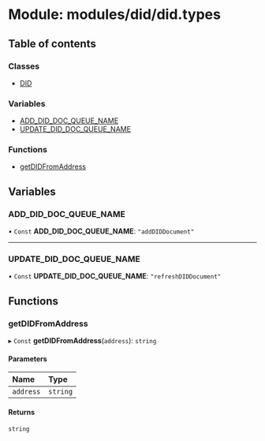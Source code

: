 # Module: modules/did/did.types

## Table of contents

### Classes

- [DID](../classes/modules_did_did_types.DID.md)

### Variables

- [ADD\_DID\_DOC\_QUEUE\_NAME](modules_did_did_types.md#add_did_doc_queue_name)
- [UPDATE\_DID\_DOC\_QUEUE\_NAME](modules_did_did_types.md#update_did_doc_queue_name)

### Functions

- [getDIDFromAddress](modules_did_did_types.md#getdidfromaddress)

## Variables

### ADD\_DID\_DOC\_QUEUE\_NAME

• `Const` **ADD\_DID\_DOC\_QUEUE\_NAME**: ``"addDIDDocument"``

___

### UPDATE\_DID\_DOC\_QUEUE\_NAME

• `Const` **UPDATE\_DID\_DOC\_QUEUE\_NAME**: ``"refreshDIDDocument"``

## Functions

### getDIDFromAddress

▸ `Const` **getDIDFromAddress**(`address`): `string`

#### Parameters

| Name | Type |
| :------ | :------ |
| `address` | `string` |

#### Returns

`string`
